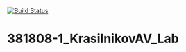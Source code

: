 [![Build Status](https://travis-ci.org/KrasilnikovAV/381808-1_KrasilnikovAV_Lab.svg?branch=master)](https://travis-ci.org/KrasilnikovAV/381808-1_KrasilnikovAV_Lab)

# 381808-1_KrasilnikovAV_Lab